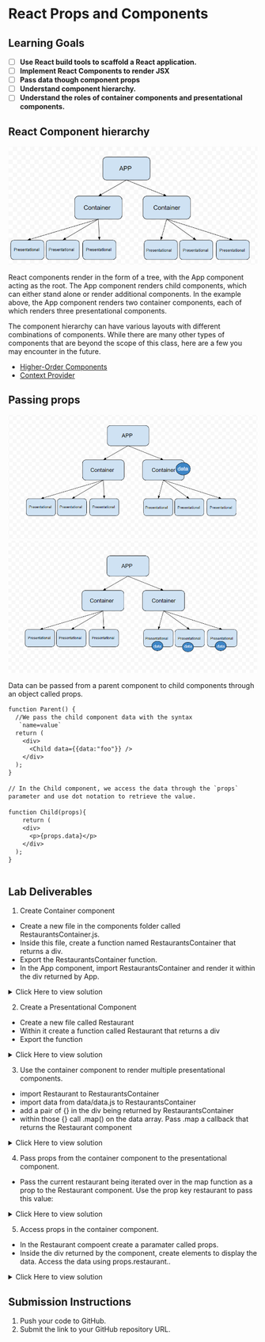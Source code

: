 # React Props and Components

## Learning Goals

- [ ] **Use React build tools to scaffold a React application.**
- [ ] **Implement React Components to render JSX**
- [ ] **Pass data though component props**
- [ ] **Understand component hierarchy.**
- [ ] **Understand the roles of container components and presentational components.**

## React Component hierarchy

![Component Hierarchy](./assets/components1.png)

React components render in the form of a tree, with the App component acting as the root. The App component renders child components, which can either stand alone or render additional components. In the example above, the App component renders two container components, each of which renders three presentational components.

The component hierarchy can have various layouts with different combinations of components. While there are many other types of components that are beyond the scope of this class, here are a few you may encounter in the future.

- [Higher-Order Components](https://www.freecodecamp.org/news/higher-order-components-in-react/)
- [Context Provider](https://react.dev/reference/react/createContext)

## Passing props

![Component passing props Container](./assets/components3.png)
![Component passing props Presentational](./assets/components4.png)

Data can be passed from a parent component to child components through an object called props.

```
function Parent() {
  //We pass the child component data with the syntax
   `name=value`
  return (
    <div>
      <Child data={{data:"foo"}} />
    </div>
  );
}

// In the Child component, we access the data through the `props` parameter and use dot notation to retrieve the value.

function Child(props){
    return (
    <div>
      <p>{props.data}</p>
    </div>
  );
}


```

## Lab Deliverables

1. Create Container component

- Create a new file in the components folder called RestaurantsContainer.js.
- Inside this file, create a function named RestaurantsContainer that returns a div.
- Export the RestaurantsContainer function.
- In the App component, import RestaurantsContainer and render it within the div returned by App.

<details>
  <summary>Click Here to view solution</summary>

```

function RestaurantsContainer(props) {
  return (
    <div className="restaurantContainer">
    </div>
  );
}

export default RestaurantsContainer;



import RestaurantsContainer from "./components/RestaurantsContainer";
import "./App.css";

//App is the root of our application and where we load in our components.
function App() {
  return (
    <div className="App">
      <RestaurantsContainer/>
    </div>
  );
}

export default App;


```

</details>

2. Create a Presentational Component

- Create a new file called Restaurant
- Within it create a function called Restaurant that returns a div
- Export the function

<details>
  <summary>Click Here to view solution</summary>

```
function Restaurant() {
  return (
    <div className="restaurant">

    </div>
  );
}

export default Restaurant;


```

</details>

3. Use the container component to render multiple presentational components.

- import Restaurant to RestaurantsContainer
- import data from data/data.js to RestaurantsContainer
- add a pair of {} in the div being returned by RestaurantsContainer
- within those {} call .map() on the data array. Pass .map a callback that returns the Restaurant component

<details>
  <summary>Click Here to view solution</summary>

```
import { restaurants } from "./data/data.js";

import Restaurant from "./Restaurant";

function RestaurantsContainer() {
  return (
    <div className="restaurantContainer">
      {restaurants.map(restaurant => <Restaurant />)}
    </div>
  );
}

export default RestaurantsContainer;


```

</details>

4. Pass props from the container component to the presentational component.

- Pass the current restaurant being iterated over in the map function as a prop to the Restaurant component. Use the prop key restaurant to pass this value:

<details>
  <summary>Click Here to view solution</summary>

```
import { restaurants } from "./data/data.js";

import Restaurant from "./Restaurant";

//Containers are for behind the scenes logic
function RestaurantsContainer() {
  return (
    <div className="restaurantContainer">
      {restaurants.map(restaurant => <Restaurant restaurant={restaurant} />)}
    </div>
  );
}

export default RestaurantsContainer;


```

</details>

5. Access props in the container component.

- In the Restaurant compoent create a paramater called props.
- Inside the div returned by the component, create elements to display the data. Access the data using props.restaurant.<dataKey>.

<details>
  <summary>Click Here to view solution</summary>

```
function Restaurant(props) {

  return (
    <div className="restaurant">
      <img src={props.restaurant.image} alt={props.name} />
      <h2>{props.restaurant.name}</h2>
      <ul>
        <li>{props.restaurant.address}</li>
        <li>{props.restaurant.phone}</li>
        <li>{props.restaurant.cuisine}</li>
        <li>⭐ {props.restaurant.rating}</li>
      </ul>
    </div>
  );
}

export default Restaurant;



```

</details>

## Submission Instructions

1. Push your code to GitHub.
2. Submit the link to your GitHub repository URL.
